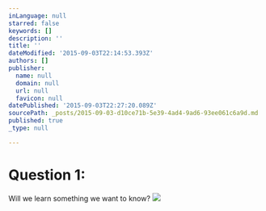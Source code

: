 ```yaml
---
inLanguage: null
starred: false
keywords: []
description: ''
title: ''
dateModified: '2015-09-03T22:14:53.393Z'
authors: []
publisher:
  name: null
  domain: null
  url: null
  favicon: null
datePublished: '2015-09-03T22:27:20.089Z'
sourcePath: _posts/2015-09-03-d10ce71b-5e39-4ad4-9ad6-93ee061c6a9d.md
published: true
_type: null

---
```

# Question 1:

Will we learn something we want to know?
![](https://the-grid-user-content.s3-us-west-2.amazonaws.com/6f2bd2b9-c072-4c2a-8c4c-e6a9ff06bb6d.png)